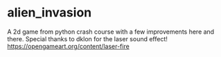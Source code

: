 # alien_invasion
A 2d game from python crash course with a few improvements here and there.
Special thanks to dklon for the laser sound effect!
https://opengameart.org/content/laser-fire
